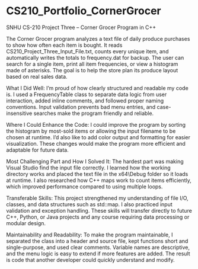 # CS210_Portfolio_CornerGrocer
SNHU CS-210 Project Three – Corner Grocer Program in C++

The Corner Grocer program analyzes a text file of daily produce purchases to show how often each item is bought. It reads CS210_Project_Three_Input_File.txt, counts every unique item, and automatically writes the totals to frequency.dat for backup. The user can search for a single item, print all item frequencies, or view a histogram made of asterisks. The goal is to help the store plan its produce layout based on real sales data.

What I Did Well:
I’m proud of how clearly structured and readable my code is. I used a FrequencyTable class to separate data logic from user interaction, added inline comments, and followed proper naming conventions. Input validation prevents bad menu entries, and case-insensitive searches make the program friendly and reliable.

Where I Could Enhance the Code:
I could improve the program by sorting the histogram by most-sold items or allowing the input filename to be chosen at runtime. I’d also like to add color output and formatting for easier visualization. These changes would make the program more efficient and adaptable for future data.

Most Challenging Part and How I Solved It:
The hardest part was making Visual Studio find the input file correctly. I learned how the working directory works and placed the text file in the x64\Debug folder so it loads at runtime. I also researched how C++ maps work to count items efficiently, which improved performance compared to using multiple loops.

Transferable Skills:
This project strengthened my understanding of file I/O, classes, and data structures such as std::map. I also practiced input validation and exception handling. These skills will transfer directly to future C++, Python, or Java projects and any course requiring data processing or modular design.

Maintainability and Readability:
To make the program maintainable, I separated the class into a header and source file, kept functions short and single-purpose, and used clear comments. Variable names are descriptive, and the menu logic is easy to extend if more features are added. The result is code that another developer could quickly understand and modify.
